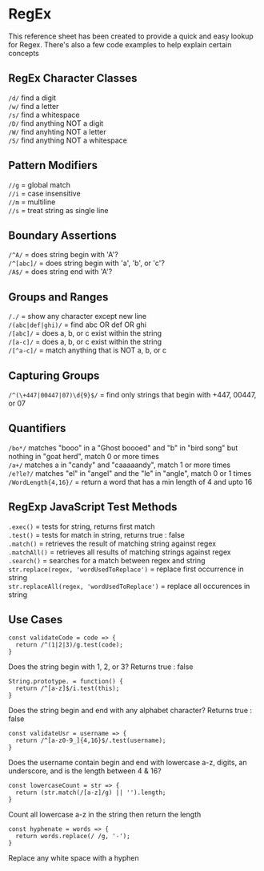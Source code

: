# RegEx
This reference sheet has been created to provide a quick and easy lookup for Regex. There's also a few code examples to help explain certain concepts

## RegEx Character Classes

```/d/``` find a digit<br>
```/w/``` find a letter<br>
```/s/``` find a whitespace<br>
```/D/``` find anything NOT a digit<br>
```/W/``` find anyhting NOT a letter<br>
```/S/``` find anything NOT a whitespace<br>

## Pattern Modifiers

```//g``` = global match<br>
```//i``` = case insensitive<br>
```//m``` = multiline<br>
```//s``` = treat string as single line<br>

## Boundary Assertions

```/^A/``` = does string begin with 'A'?<br>
```/^[abc]/``` = does string begin with 'a', 'b', or 'c'?<br>
```/A$/``` = does string end with 'A'?<br>

## Groups and Ranges

```/./``` = show any character except new line<br>
```/(abc|def|ghi)/``` = find abc OR def OR ghi<br>
```/[abc]/``` = does a, b, or c exist within the string<br>
```/[a-c]/``` = does a, b, or c exist within the string<br>
```/[^a-c]/``` = match anything that is NOT a, b, or c<br>

## Capturing Groups
```/^(\+447|00447|07)\d{9}$/``` = find only strings that begin with +447, 00447, or 07

## Quantifiers
```/bo*/``` matches "booo" in a "Ghost boooed" and "b" in "bird song" but nothing in "goat herd", match 0 or more times<br>
```/a+/``` matches a in "candy" and "caaaaandy", match 1 or more times<br>
```/e?le?/``` matches "el" in "angel" and the "le" in "angle", match 0 or 1 times<br>
```/WordLength{4,16}/``` = return a word that has a min length of 4 and upto 16<br>

## RegExp JavaScript Test Methods

```.exec()``` = tests for string, returns first match<br>
```.test()``` = tests for match in string, returns true : false<br>
```.match()``` = retrieves the result of matching string against regex<br>
```.matchAll()``` = retrieves all results of matching strings against regex<br>
```.search()``` = searches for a match between regex and string<br>
```str.replace(regex, 'wordUsedToReplace')``` = replace first occurrence in string<br>
```str.replaceAll(regex, 'wordUsedToReplace')``` = replace all occurences in string<br>

## Use Cases
```
const validateCode = code => {
  return /^(1|2|3)/g.test(code);
}
```
Does the string begin with 1, 2, or 3? Returns true : false
```
String.prototype. = function() {
  return /^[a-z]$/i.test(this);
}
```
Does the string begin and end with any alphabet character? Returns true : false
```
const validateUsr = username => {
  return /^[a-z0-9_]{4,16}$/.test(username);
}
```
Does the username contain begin and end with lowercase a-z, digits, an underscore, and is the length between 4 & 16?
```
const lowercaseCount = str => {
  return (str.match(/[a-z]/g) || '').length;
}
```
Count all lowercase a-z in the string then return the length

```
const hyphenate = words => {
  return words.replace(/ /g, '-');
}
```
Replace any white space with a hyphen
